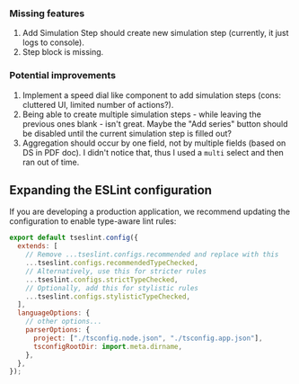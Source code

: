 ### Missing features

1. Add Simulation Step should create new simulation step (currently, it just logs to console).
2. Step block is missing.

### Potential improvements

1. Implement a speed dial like component to add simulation steps (cons: cluttered UI, limited number of actions?).
2. Being able to create multiple simulation steps - while leaving the previous ones blank - isn't great. Maybe the "Add series" button should be disabled until the current simulation step is filled out?
3. Aggregation should occur by one field, not by multiple fields (based on DS in PDF doc). I didn't notice that, thus I used a `multi` select and then ran out of time.

## Expanding the ESLint configuration

If you are developing a production application, we recommend updating the configuration to enable type-aware lint rules:

```js
export default tseslint.config({
  extends: [
    // Remove ...tseslint.configs.recommended and replace with this
    ...tseslint.configs.recommendedTypeChecked,
    // Alternatively, use this for stricter rules
    ...tseslint.configs.strictTypeChecked,
    // Optionally, add this for stylistic rules
    ...tseslint.configs.stylisticTypeChecked,
  ],
  languageOptions: {
    // other options...
    parserOptions: {
      project: ["./tsconfig.node.json", "./tsconfig.app.json"],
      tsconfigRootDir: import.meta.dirname,
    },
  },
});
```
